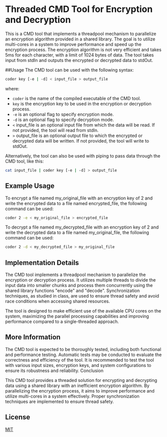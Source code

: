 # Threaded CMD Tool for Encryption and Decryption

This is a CMD tool that implements a threadpool mechanism to parallelize an encryption algorithm provided in a shared library. The goal is to utilize multi-cores in a system to improve performance and speed up the encryption process. The encryption algorithm is not very efficient and takes 5ms for each character, with a limit of 1024 bytes of data. The tool takes input from stdIn and outputs the encrypted or decrypted data to stdOut.

##Usage
The CMD tool can be used with the following syntax:
````bash
coder key [-e | -d] < input_file > output_file
````

where: 

- `coder` is the name of the compiled executable of the CMD tool.
- `key` is the encryption key to be used in the encryption or decryption process.
- `-e` is an optional flag to specify encryption mode.
- `-d` is an optional flag to specify decryption mode.
- `<` input_file is an optional input file from which the data will be read. If not provided, the tool will read from stdIn.
- `>` output_file is an optional output file to which the encrypted or decrypted data will be written. If not provided, the tool will write to stdOut.

Alternatively, the tool can also be used with piping to pass data through the CMD tool, like this:

```bash
cat input_file | coder key [-e | -d] > output_file
```

## Example Usage
To encrypt a file named my_original_file with an encryption key of 2 and write the encrypted data to a file named encrypted_file, the following command can be used:
````bash
coder 2 -e < my_original_file > encrypted_file
````
To decrypt a file named my_decrypted_file with an encryption key of 2 and write the decrypted data to a file named my_original_file, the following command can be used:
````bash
coder 2 -d < my_decrypted_file > my_original_file
````

## Implementation Details
The CMD tool implements a threadpool mechanism to parallelize the encryption or decryption process. It utilizes multiple threads to divide the input data into smaller chunks and process them concurrently using the shared library functions "encode" and "decode". Synchronization techniques, as studied in class, are used to ensure thread safety and avoid race conditions when accessing shared resources.

The tool is designed to make efficient use of the available CPU cores on the system, maximizing the parallel processing capabilities and improving performance compared to a single-threaded approach. 

## More Information
The CMD tool is expected to be thoroughly tested, including both functional and performance testing. Automatic tests may be conducted to evaluate the correctness and efficiency of the tool. It is recommended to test the tool with various input sizes, encryption keys, and system configurations to ensure its robustness and reliability.
Conclusion

This CMD tool provides a threaded solution for encrypting and decrypting data using a shared library with an inefficient encryption algorithm. By parallelizing the encryption process, it aims to improve performance and utilize multi-cores in a system effectively. Proper synchronization techniques are implemented to ensure thread safety.

## License
[MIT](https://choosealicense.com/licenses/mit/)
